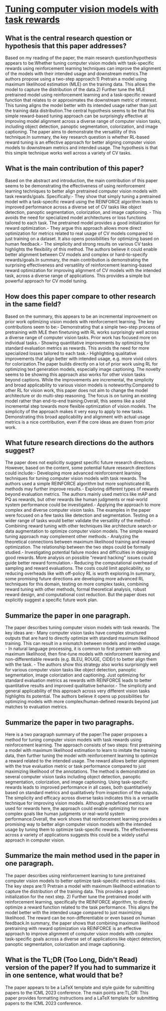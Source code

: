 # [Tuning computer vision models with task rewards](https://arxiv.org/abs/2302.08242)

## What is the central research question or hypothesis that this paper addresses?

Based on my reading of the paper, the main research question/hypothesis appears to be:Whether tuning computer vision models with task-specific rewards using reinforcement learning techniques can improve the alignment of the models with their intended usage and downstream metrics.The authors propose using a two-step approach:1) Pretrain a model using maximum likelihood estimation (MLE) on the training data. This allows the model to capture the distribution of the data.2) Further tune the MLE pretrained model using reinforcement learning and a task-specific reward function that relates to or approximates the downstream metric of interest. This tuning aligns the model better with its intended usage rather than just the training data distribution.The central hypothesis seems to be that this simple reward-based tuning approach can be surprisingly effective at improving model alignment across a diverse range of computer vision tasks, including object detection, panoptic segmentation, colorization, and image captioning. The paper aims to demonstrate the versatility of this technique.In summary, the key research question is whether RL-based reward tuning is an effective approach for better aligning computer vision models to downstream metrics and intended usage. The hypothesis is that this simple technique works well across a variety of CV tasks.


## What is the main contribution of this paper?

Based on the abstract and introduction, the main contribution of this paper seems to be demonstrating the effectiveness of using reinforcement learning techniques to better align pretrained computer vision models with task rewards/goals. Specifically:- They show that simply tuning a pretrained model with a task-specific reward using the REINFORCE algorithm leads to improved performance across a diverse set of CV tasks like object detection, panoptic segmentation, colorization, and image captioning. - This avoids the need for specialized model architectures or loss functions tailored to each task. The pretrained model provides a good initialization for reward optimization.- They argue this approach allows more direct optimization for metrics related to real usage of CV models compared to just training on a dataset. It also opens possibilities for optimizing based on human feedback.- The simplicity and strong results on various CV tasks highlights the flexibility of this method. The authors believe it could enable better alignment between CV models and complex or hard-to-specify rewards/goals.In summary, the main contribution is demonstrating the surprising effectiveness and versatility of reinforcement learning-based reward optimization for improving alignment of CV models with the intended task, across a diverse range of applications. This provides a simple but powerful approach for CV model tuning.


## How does this paper compare to other research in the same field?

Based on the summary, this appears to be an incremental improvement on prior work optimizing vision models with reinforcement learning. The key contributions seem to be:- Demonstrating that a simple two-step process of pretraining with MLE then finetuning with RL works surprisingly well across a diverse range of computer vision tasks. Prior work has focused more on individual tasks.- Showing quantitative improvements by optimizing for standard evaluation metrics as rewards. This avoids the need for more specialized losses tailored to each task.- Highlighting qualitative improvements that align better with intended usage, e.g. more vivid colors for colorization.The paper builds directly on a lot of prior work using RL for optimizing text generation models, especially image captioning. The novelty seems to be showing this approach also works for other vision tasks beyond captions. While the improvements are incremental, the simplicity and broad applicability to various vision models is noteworthy.Compared to other RL for vision work, this paper does not aim to change the model architecture or do multi-step reasoning. The focus is on tuning an existing model rather than end-to-end training.Overall, this seems like a solid incremental step towards more flexible optimization of vision models. The simplicity of the approach makes it very easy to apply to new tasks. Demonstrating this broad applicability and alignment with actual usage metrics is a nice contribution, even if the core ideas are drawn from prior work.


## What future research directions do the authors suggest?

The paper does not explicitly suggest specific future research directions. However, based on the content, some potential future research directions could include:- Developing more advanced reinforcement learning techniques for tuning computer vision models with task rewards. The authors used a simple REINFORCE algorithm but more sophisticated RL methods may further improve results.- Exploring different types of rewards beyond evaluation metrics. The authors mainly used metrics like mAP and PQ as rewards, but other rewards like human judgments or real-world system performance could be investigated.- Applying the approach to more complex and diverse computer vision tasks. The examples in the paper were focused on a few tasks like detection and segmentation. Testing on a wider range of tasks would better validate the versatility of the method.- Combining reward tuning with other techniques like architecture search or data augmentation to optimize computer vision models. The simple reward tuning approach may complement other methods.- Analyzing the theoretical connections between maximum likelihood training and reward optimization. The relationship between the two steps could be formally studied.- Investigating potential failure modes and difficulties in designing good rewards. More analysis on possible "reward hacking" issues could guide better reward formulation.- Reducing the computational overhead of sampling and reward evaluations. The costs could limit applicability, so reducing overheads like with off-policy RL is worth exploring.In summary, some promising future directions are developing more advanced RL techniques for this domain, testing on more complex tasks, combining reward tuning with other methods, formal theoretical analysis, robust reward design, and computational cost reduction. But the paper does not explicitly suggest a specific future work plan.


## Summarize the paper in one paragraph.

The paper describes tuning computer vision models with task rewards. The key ideas are:- Many computer vision tasks have complex structured outputs that are hard to directly optimize with standard maximum likelihood training. This can result in a mismatch between models and intended usage. - In natural language processing, it is common to first pretrain with maximum likelihood, then fine-tune models with reinforcement learning and non-differentiable rewards (e.g. BLEU, ROUGE, CIDEr) to better align them with the task. - The authors show this strategy also works surprisingly well for various computer vision tasks like object detection, panoptic segmentation, image colorization and captioning. Just optimizing for standard evaluation metrics as rewards with REINFORCE leads to better quantitative results and improved qualitative behavior.- The simplicity and general applicability of this approach across very different vision tasks highlights its potential. The authors believe it opens up possibilities for optimizing models with more complex/human-defined rewards beyond just matches to evaluation metrics.


## Summarize the paper in two paragraphs.

Here is a two paragraph summary of the paper:The paper proposes a method for tuning computer vision models with task rewards using reinforcement learning. The approach consists of two steps: first pretraining a model with maximum likelihood estimation to learn to imitate the training data, then further tuning the model with reinforcement learning to optimize a reward related to the intended usage. The reward allows better alignment with the true evaluation metric or task performance compared to just maximizing likelihood of the annotations. The method is demonstrated on several computer vision tasks including object detection, panoptic segmentation, colorization, and image captioning. Using task-specific rewards leads to improved performance in all cases, both quantitatively based on standard metrics and qualitatively from inspection of the outputs. The simplicity and efficacy across diverse tasks indicates this is a versatile technique for improving vision models. Although predefined metrics are used for rewards here, the approach could enable optimizing for more complex goals like human judgments or real-world system performance.Overall, the work shows that reinforcement learning provides a promising way to better align computer vision models with the intended usage by tuning them to optimize task-specific rewards. The effectiveness across a variety of applications suggests this could be a widely useful approach in computer vision.


## Summarize the main method used in the paper in one paragraph.

The paper describes using reinforcement learning to tune pretrained computer vision models to better optimize task-specific metrics and risks. The key steps are:1) Pretrain a model with maximum likelihood estimation to capture the distribution of the training data. This provides a good initialization for the next step. 2) Further tune the pretrained model with reinforcement learning, specifically the REINFORCE algorithm, to directly optimize a reward function related to the task performance. This aligns the model better with the intended usage compared to just maximizing likelihood. The reward can be non-differentiable or even based on human feedback.In summary, the paper shows that combining maximum likelihood pretraining with reward optimization via REINFORCE is an effective approach to improve alignment of computer vision models with complex task-specific goals across a diverse set of applications like object detection, panoptic segmentation, colorization and image captioning.


## What is the TL;DR (Too Long, Didn't Read) version of the paper? If you had to summarize it in one sentence, what would that be?

The paper appears to be a LaTeX template and style guide for submitting papers to the ICML 2023 conference. The main points are:TL;DR: This paper provides formatting instructions and a LaTeX template for submitting papers to the ICML 2023 conference.
